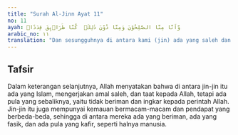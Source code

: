 ```yaml
---
title: "Surah Al-Jinn Ayat 11"
no: 11
ayah: وَّاَنَّا مِنَّا الصّٰلِحُوْنَ وَمِنَّا دُوْنَ ذٰلِكَۗ  كُنَّا طَرَاۤىِٕقَ قِدَدًاۙ
arabic_no: ١١
translation: "Dan sesungguhnya di antara kami (jin) ada yang saleh dan ada (pula) kebalikannya. Kami menempuh jalan yang berbeda-beda. "
---
```


## Tafsir

Dalam keterangan selanjutnya, Allah menyatakan bahwa di antara jin-jin itu ada yang Islam, mengerjakan amal saleh, dan taat kepada Allah, tetapi ada pula yang sebaliknya, yaitu tidak beriman dan ingkar kepada perintah Allah. Jin-jin itu juga mempunyai kemauan bermacam-macam dan pendapat yang berbeda-beda, sehingga di antara mereka ada yang beriman, ada yang fasik, dan ada pula yang kafir, seperti halnya manusia.
